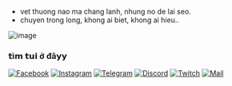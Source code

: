 - vet thuong nao ma chang lanh, nhung no de lai seo.
- chuyen trong long, khong ai biet, khong ai hieu..


![image](https://github.com/user-attachments/assets/d5d88e09-49bb-4107-8a76-0977305184ab)



### 𝘁ì𝗺 𝘁𝘂𝗶 ở đâ𝘆𝘆

[![Facebook](https://img.shields.io/badge/Facebook-000000?style=for-the-badge&logo=facebook&logoColor=white)](https://facebook.com/aleotoidayy)
[![Instagram](https://img.shields.io/badge/Instagram-000000?style=for-the-badge&logo=instagram&logoColor=white)](https://instagram.com/h.luann_)
[![Telegram](https://img.shields.io/badge/Telegram-000000?style=for-the-badge&logo=telegram&logoColor=white)](https://t.me/aleotoidayy)
[![Discord](https://img.shields.io/badge/Discord-000000?style=for-the-badge&logo=discord&logoColor=white)](https://discord.com/users/mmms.hh)
[![Twitch](https://img.shields.io/badge/Twitch-000000?style=for-the-badge&logo=twitch&logoColor=white)](https://www.twitch.tv/aleotoidayy)
[![Mail](https://img.shields.io/badge/Mail-000000?style=for-the-badge&logo=gmail&logoColor=white)](mailto:aleotoiday@gmail.com)
